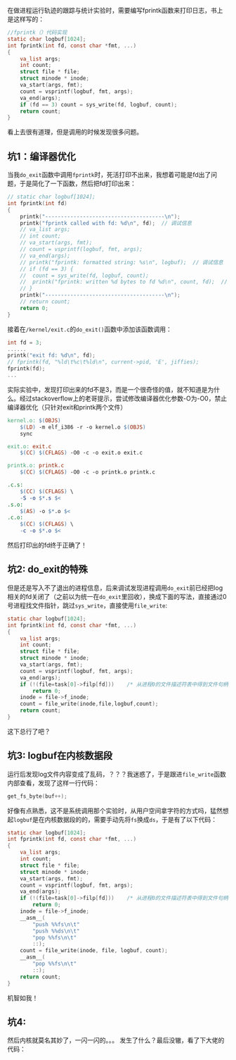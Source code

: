在做进程运行轨迹的跟踪与统计实验时，需要编写fprintk函数来打印日志，书上是这样写的：
```c
//fprintk（）代码实现
static char logbuf[1024];
int fprintk(int fd, const char *fmt, ...)
{
	va_list args;
	int count;
	struct file * file;
	struct minode * inode;
	va_start(args, fmt);
	count = vsprintf(logbuf, fmt, args);
	va_end(args);
	if (fd == 3) count = sys_write(fd, logbuf, count);
	return count;
}
```
看上去很有道理，但是调用的时候发现很多问题。
## 坑1：编译器优化
当我`do_exit`函数中调用`fprintk`时，死活打印不出来，我想着可能是fd出了问题，于是简化了一下函数，然后把fd打印出来：
```c
// static char logbuf[1024];
int fprintk(int fd)
{
	printk("--------------------------------------\n");
	printk("fprintk called with fd: %d\n", fd);  // 调试信息
	// va_list args;
	// int count;
	// va_start(args, fmt);
	// count = vsprintf(logbuf, fmt, args);
	// va_end(args);
	// printk("fprintk: formatted string: %s\n", logbuf);  // 调试信息
	// if (fd == 3) {
	// 	count = sys_write(fd, logbuf, count);
	// 	printk("fprintk: written %d bytes to fd %d\n", count, fd);  // 调试信息
	// }
	printk("--------------------------------------\n");
	// return count;
	return 0;
}
```
接着在`/kernel/exit.c`的`do_exit()`函数中添加该函数调用：
```c
int fd = 3;
......
printk("exit fd: %d\n", fd);
// fprintk(fd, "%ld\t%c\t%ld\n", current->pid, 'E', jiffies);
fprintk(fd);
...
```
实际实验中，发现打印出来的fd不是3，而是一个很奇怪的值，就不知道是为什么。经过stackoverflow上的老哥提示，尝试修改编译器优化参数-O为-O0，禁止编译器优化（只针对exit和printk两个文件）
```makefile
kernel.o: $(OBJS)
	$(LD) -m elf_i386 -r -o kernel.o $(OBJS)
	sync

exit.o: exit.c
	$(CC) $(CFLAGS) -O0 -c -o exit.o exit.c

printk.o: printk.c
	$(CC) $(CFLAGS) -O0 -c -o printk.o printk.c

.c.s:
	$(CC) $(CFLAGS) \
	-S -o $*.s $<
.s.o:
	$(AS) -o $*.o $<
.c.o:
	$(CC) $(CFLAGS) \
	-c -o $*.o $<
```
然后打印出的fd终于正确了！
## 坑2: do_exit的特殊
但是还是写入不了退出的进程信息，后来调试发现进程调用`do_exit`前已经把log相关的fd关闭了（之前以为统一在`do_exit`里回收），换成下面的写法，直接通过0号进程找文件指针，跳过`sys_write`，直接使用`file_write`:
```c
static char logbuf[1024];
int fprintk(int fd, const char *fmt, ...)
{
	va_list args;
	int count;
	struct file * file;
	struct minode * inode;
	va_start(args, fmt);
	count = vsprintf(logbuf, fmt, args);
	va_end(args);
	if (!(file=task[0]->filp[fd]))    /* 从进程0的文件描述符表中得到文件句柄 */
        return 0;
	inode = file->f_inode;
	count = file_write(inode,file,logbuf,count);
	return count;
}
```
这下总行了吧？
## 坑3: logbuf在内核数据段
运行后发现log文件内容变成了乱码，？？？我迷惑了，于是跟进`file_write`函数内部查看，发现了这样一行代码：
```c
get_fs_byte(buf++);
```
好像有点熟悉，这不是系统调用那个实验时，从用户空间拿字符的方式吗，猛然想起`logbuf`是在内核数据段的的，需要手动先将`fs`换成`ds`，于是有了以下代码：
```c
static char logbuf[1024];
int fprintk(int fd, const char *fmt, ...)
{
	va_list args;
	int count;
	struct file * file;
	struct minode * inode;
	va_start(args, fmt);
	count = vsprintf(logbuf, fmt, args);
	va_end(args);
	if (!(file=task[0]->filp[fd]))    /* 从进程0的文件描述符表中得到文件句柄 */
        return 0;
	inode = file->f_inode;
	__asm__(
	    "push %%fs\n\t"
	    "push %%ds\n\t"
	    "pop %%fs\n\t"
	    ::);
	count = file_write(inode, file, logbuf, count);
	__asm__(
	    "pop %%fs\n\t"
	    ::);
	return count;
}
```
机智如我！
## 坑4: 
然后内核就莫名其妙了，一闪一闪的。。。
发生了什么？最后没辙，看了下大佬的代码：
```
```


